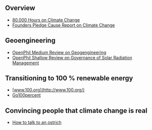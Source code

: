 <!-- TITLE: Reducing Risk from Climate Change -->
<!-- SUBTITLE: Making sure the world doesn't overheat to death -->

## Overview

* [80,000 Hours on Climate Change](https://80000hours.org/problem-profiles/climate-change/)
* [Founders Pledge Cause Report on Climate Change](https://founderspledge.com/research/Cause%20Report%20-%20Climate%20Change.pdf)


## Geoengineering

* [OpenPhil Medium Review on Geogengineering](https://www.openphilanthropy.org/research/cause-reports/geoengineering)
* [OpenPhil Shallow Review on Governance of Solar Radiation Management](https://www.openphilanthropy.org/research/cause-reports/SRM-governance)

## Transitioning to 100 % renewable energy

* [www.100.org](http://www.100.org/)
*  [Go100percent](http://www.go100percent.org/cms/)

## Convincing people that climate change is real

* [How to talk to an ostrich](http://earththeoperatorsmanual.com/main-video/how-to-talk-to-an-ostrich)
